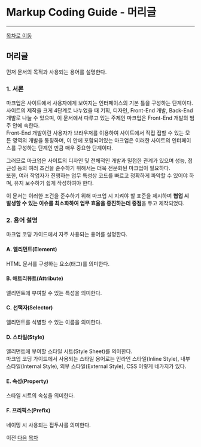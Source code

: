 Markup Coding Guide - 머리글
===

---

[목차로 이동](http://overtimeman.tistory.com/entry/Markup-Coding-Guide#article)

머리글
---

먼저 문서의 목적과 사용되는 용어를 설명한다.

### 1. 서론

마크업은 사이트에서 사용자에게 보여지는 인터페이스의 기본 틀을 구성하는 단계이다.  
사이트의 제작을 크게 4단계로 나누었을 때 기획, 디자인, Front-End 개발, Back-End 개발로 나눌 수 있으며, 이 문서에서 다루고 있는 주제인 마크업은 Front-End 개발의 범주 안에 속한다.  
Front-End 개발이란 사용자가 브라우저를 이용하여 사이트에서 직접 접할 수 있는 모든 영역의 개발을 통칭하며, 이 안에 포함되어있는 마크업은 이러한 사이트의 인터페이스를 구성하는 단계인 만큼 매우 중요한 단계이다.  
  
그러므로 마크업은 사이트의 디자인 및 전체적인 개발과 밀접한 관계가 있으며 성능, 접근성 등의 여러 조건을 준수하기 위해서는 더욱 전문화된 마크업이 필요하다.  
또한, 여러 작업자가 진행하는 업무 특성상 코드를 빠르고 정확하게 파악할 수 있어야 하며, 유지 보수하기 쉽게 작성하여야 한다.  
  
이 문서는 이러한 조건을 준수하기 위해 마크업 시 지켜야 할 표준을 제시하며 **협업 시 발생할 수 있는 이슈를 최소화하여 업무 효율을 증진하는데 중점**을 두고 제작되었다.

### 2. 용어 설명

마크업 코딩 가이드에서 자주 사용되는 용어를 설명한다.

#### A. 엘리먼트(Element)

HTML 문서를 구성하는 요소(태그)를 의미한다.

#### B. 애트리뷰트(Attribute)

엘리먼트에 부여할 수 있는 특성을 의미한다.

#### C. 선택자(Selector)

엘리먼트를 식별할 수 있는 이름을 의미한다.

#### D. 스타일(Style)

엘리먼트에 부여할 스타일 시트(Style Sheet)를 의미한다.  
마크업 코딩 가이드에서 사용되는 스타일 용어로는 인라인 스타일(Inline Style), 내부 스타일(Internal Style), 외부 스타일(External Style), CSS 이렇게 네가지가 있다.

#### E. 속성(Property)

스타일 시트의 속성을 의미한다.

#### F. 프리픽스(Prefix)

네이밍 시 사용되는 접두사를 의미한다.

이전 [다음](http://overtimeman.tistory.com/entry/Markup-Coding-Guide-Chapter1#article) [목차](http://overtimeman.tistory.com/entry/Markup-Coding-Guide#article)  
